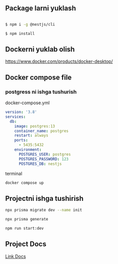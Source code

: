 
## Package larni yuklash

```bash

$ npm i -g @nestjs/cli

$ npm install

```

## Dockerni yuklab olish
<a href="https://www.docker.com/products/docker-desktop/">https://www.docker.com/products/docker-desktop/</a>

## Docker compose file

### postgress ni ishga tushurish
docker-compose.yml
```yml
version: '3.8'
services:
  db:
    image: postgres:13
    container_name: postgres
    restart: always
    ports:
      - 5435:5432
    environment:
      POSTGRES_USER: postgres
      POSTGRES_PASSWORD: 123
      POSTGRES_DB: nestjs
```
terminal 
```bash
docker compose up
```

## Projectni ishga tushirish

```bash
npx prisma migrate dev --name init

npx prisma generate

npm run start:dev
```

## Project Docs

<a href="https://documenter.getpostman.com/view/20661688/2s93z59jfJ">Link Docs</a>

